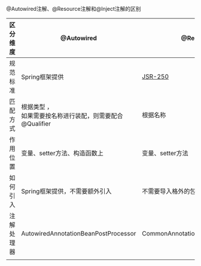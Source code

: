 @Autowired注解、@Resource注解和@Inject注解的区别

| 区分维度  | @Autowired                             | @Resource                                                                             | @Inject                                                                                | 备注                        |
|-------|----------------------------------------|---------------------------------------------------------------------------------------|----------------------------------------------------------------------------------------|---------------------------|
| 规范标准  | Spring框架提供                             | [JSR-250](https://download.oracle.com/otndocs/jcp/common_annotations-1_3-mrel3-spec/) | JSR-330                                                                                |                           |
| 匹配方式  | 根据类型 ，<br/>如果需要按名称进行装配，则需要配合@Qualifier | 根据名称                                                                                  | 根据类型进行自动装配的，<br/>如果需要按名称进行装配，则需要配合@Named                                               |                           |
| 作用位置  | 变量、setter方法、构造函数上                      | 变量、setter方法                                                                           | 变量、setter方法、构造函数上                                                                      |                           |
| 如何引入  | Spring框架提供，不需要额外引入                     | 不需要导入格外的包，在JDK的rt.jar包                                                                | 需要导入[javax.inject.Inject](https://repo1.maven.org/maven2/javax/inject/javax.inject/1/) |                           |
| 注解处理器 | AutowiredAnnotationBeanPostProcessor   | CommonAnnotationBeanPostProcessor                                                     | CommonAnnotationBeanPostProcessor                                                      | 都是通过BeanPostProcessor接口实现 |
|       |                                        |                                                                                       |                                                                                        |                           |
